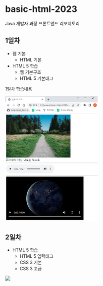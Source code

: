 # basic-html-2023
Java 개발자 과정 프론트앤드 리포지토리

## 1일차
- 웹 기본
    - HTML 기본 
- HTML 5 학습
    - 웹 기본구조
    - HTML 5 기본태그

1일차 학습내용
<!--! [멀티미디어] (https://raw.githubusercontent.com/eunjoengme/basic-html-2023/main/image/day1.png)-->
<img src="https://raw.githubusercontent.com/eunjoengme/basic-html-2023/main/image/day1.png" width=300>

## 2일차
- HTML 5 학습
    - HTML 5 입력태그
    - CSS 3 기본
    - CSS 3 고급
<img src = "file:///C:/Source/basic-html-2023/image/day02_%EC%BD%A4%EB%B3%B4%EB%B0%95%EC%8A%A4.png" width=300>
